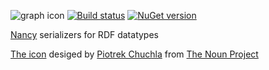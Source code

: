 ![graph icon](https://raw.githubusercontent.com/wikibus/Nancy.RDF/master/assets/icon_21532.png)
[![Build status](https://ci.appveyor.com/api/projects/status/utu3rrmadr1p2p3v?svg=true)](https://ci.appveyor.com/project/tpluscode78631/nancy-rdf/branch/master)
[![NuGet version](https://badge.fury.io/nu/nancy.rdf.svg)](https://badge.fury.io/nu/nancy.rdf)

[Nancy](http://github.org/nancyFx/nancy) serializers for RDF datatypes

[The icon](http://thenounproject.com/term/graph/21532/) desiged by [Piotrek Chuchla](http://thenounproject.com/pchuchla/) from [The Noun Project](http://thenounproject.com/)
